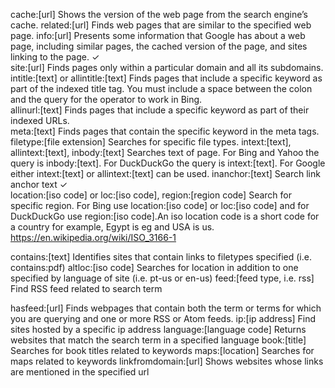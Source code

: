 cache:[url] 				Shows the version of the web page from the search engine’s cache. 
related:[url] 				Finds web pages that are similar to the specified web page. 
info:[url] 				    Presents some information that Google has about a web page, including similar pages, the cached version of the page, and sites linking to the page. 	✓ 			
site:[url] 				    Finds pages only within a particular domain and all its subdomains. 
intitle:[text] or allintitle:[text] 	Finds pages that include a specific keyword as part of the indexed title tag. You must include a space between the colon and the query for the operator to work in Bing. 	
allinurl:[text] 			Finds pages that include a specific keyword as part of their indexed URLs. 	
meta:[text] 				Finds pages that contain the specific keyword in the meta tags. 
filetype:[file extension] 	Searches for specific file types. 
intext:[text], 
allintext:[text], 
inbody:[text] 				Searches text of page. For Bing and Yahoo the query is inbody:[text]. For DuckDuckGo the query is intext:[text]. For Google either intext:[text] or allintext:[text] can be used. 
inanchor:[text] 			Search link anchor text 	✓ 			
location:[iso code] or 
loc:[iso code], 
region:[region code] 		Search for specific region. For Bing use location:[iso code] or loc:[iso code] and for DuckDuckGo use region:[iso code].An iso location code is a short code for a country for example, Egypt is eg and USA is us. https://en.wikipedia.org/wiki/ISO_3166-1 	

contains:[text] 			Identifies sites that contain links to filetypes specified (i.e. contains:pdf)
altloc:[iso code] 			Searches for location in addition to one specified by language of site (i.e. pt-us or en-us) 
feed:[feed type, i.e. rss] 	Find RSS feed related to search term

hasfeed:[url] 				Finds webpages that contain both the term or terms for which you are querying and one or more RSS or Atom feeds. 
ip:[ip address] 			Find sites hosted by a specific ip address
language:[language code] 	Returns websites that match the search term in a specified language
book:[title] 				Searches for book titles related to keywords
maps:[location] 			Searches for maps related to keywords
linkfromdomain:[url] 		Shows websites whose links are mentioned in the specified url 
